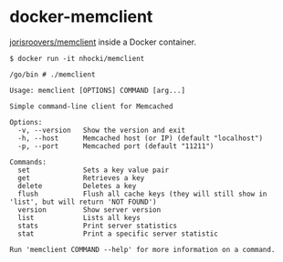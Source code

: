 # docker-memclient

[jorisroovers/memclient][source] inside a Docker container.

```
$ docker run -it nhocki/memclient

/go/bin # ./memclient 

Usage: memclient [OPTIONS] COMMAND [arg...]

Simple command-line client for Memcached

Options:
  -v, --version   Show the version and exit
  -h, --host      Memcached host (or IP) (default "localhost")
  -p, --port      Memcached port (default "11211")

Commands:
  set             Sets a key value pair
  get             Retrieves a key
  delete          Deletes a key
  flush           Flush all cache keys (they will still show in 'list', but will return 'NOT FOUND')
  version         Show server version
  list            Lists all keys
  stats           Print server statistics
  stat            Print a specific server statistic

Run 'memclient COMMAND --help' for more information on a command.
```

[source]: https://github.com/jorisroovers/memclient

